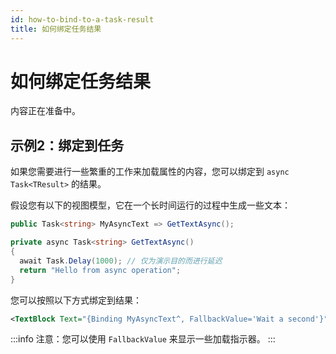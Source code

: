 ```yaml
---
id: how-to-bind-to-a-task-result
title: 如何绑定任务结果
---
```



# 如何绑定任务结果

内容正在准备中。

## 示例2：绑定到任务

如果您需要进行一些繁重的工作来加载属性的内容，您可以绑定到 `async Task<TResult>` 的结果。

假设您有以下的视图模型，它在一个长时间运行的过程中生成一些文本：

```csharp
public Task<string> MyAsyncText => GetTextAsync();

private async Task<string> GetTextAsync()
{
  await Task.Delay(1000); // 仅为演示目的而进行延迟
  return "Hello from async operation";
}
```

您可以按照以下方式绑定到结果：

```xml
<TextBlock Text="{Binding MyAsyncText^, FallbackValue='Wait a second'}" />
```

:::info
注意：您可以使用 `FallbackValue` 来显示一些加载指示器。
:::
